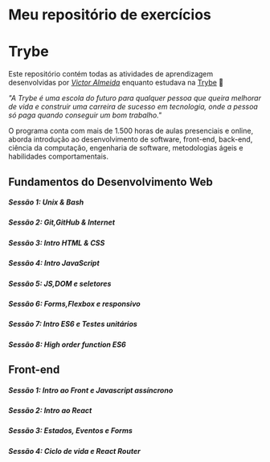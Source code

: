 # Meu repositório de exercícios
# Trybe

Este repositório contém todas as atividades de aprendizagem desenvolvidas por _[Victor Almeida](https://www.linkedin.com/in/vctalmeida/)_ enquanto estudava na [Trybe](https://www.betrybe.com/) :rocket:

_"A Trybe é uma escola do futuro para qualquer pessoa que queira melhorar de vida e construir uma carreira de sucesso em tecnologia, onde a pessoa só paga quando conseguir um bom trabalho."_

O programa conta com mais de 1.500 horas de aulas presenciais e online, aborda introdução ao desenvolvimento de software, front-end, back-end, ciência da computação, engenharia de software, metodologias ágeis e habilidades comportamentais.

## Fundamentos do Desenvolvimento Web

##### Sessão 1: Unix & Bash
##### Sessão 2: Git,GitHub & Internet
##### Sessão 3: Intro HTML & CSS
##### Sessão 4: Intro JavaScript
##### Sessão 5: JS,DOM e seletores
##### Sessão 6: Forms,Flexbox e responsivo
##### Sessão 7: Intro ES6 e Testes unitários
##### Sessão 8: High order function ES6

## Front-end

##### Sessão 1: Intro ao Front e Javascript assíncrono
##### Sessão 2: Intro ao React
##### Sessão 3: Estados, Eventos e Forms
##### Sessão 4: Ciclo de vida e React Router
